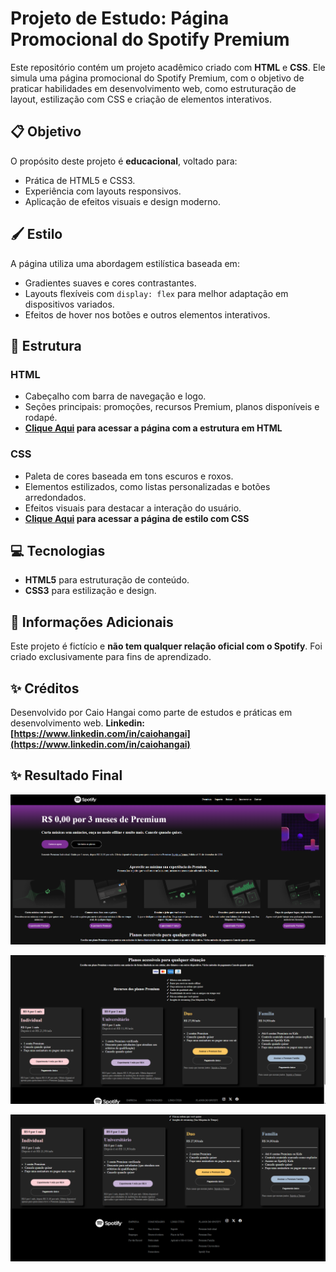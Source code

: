 # Projeto de Estudo: Página Promocional do Spotify Premium

Este repositório contém um projeto acadêmico criado com **HTML** e **CSS**. Ele simula uma página promocional do Spotify Premium, com o objetivo de praticar habilidades em desenvolvimento web, como estruturação de layout, estilização com CSS e criação de elementos interativos.

## 📋 Objetivo

O propósito deste projeto é **educacional**, voltado para:
- Prática de HTML5 e CSS3.
- Experiência com layouts responsivos.
- Aplicação de efeitos visuais e design moderno.

## 🖌️ Estilo

A página utiliza uma abordagem estilística baseada em:
- Gradientes suaves e cores contrastantes.
- Layouts flexíveis com `display: flex` para melhor adaptação em dispositivos variados.
- Efeitos de hover nos botões e outros elementos interativos.

## 📂 Estrutura

### HTML
- Cabeçalho com barra de navegação e logo.
- Seções principais: promoções, recursos Premium, planos disponíveis e rodapé.
- **[Clique Aqui](https://github.com/CaioHangai/HTML-CSS-Experience/blob/main/Clone%20Pagina%20Spotify/01-spotfy-page/index.htm) para acessar a página com a estrutura em HTML**

### CSS
- Paleta de cores baseada em tons escuros e roxos.
- Elementos estilizados, como listas personalizadas e botões arredondados.
- Efeitos visuais para destacar a interação do usuário.
- **[Clique Aqui](https://github.com/CaioHangai/HTML-CSS-Experience/blob/main/Clone%20Pagina%20Spotify/01-spotfy-page/style.css) para acessar a página de estilo com CSS**

## 💻 Tecnologias

- **HTML5** para estruturação de conteúdo.
- **CSS3** para estilização e design.

## 📖 Informações Adicionais

Este projeto é fictício e **não tem qualquer relação oficial com o Spotify**. Foi criado exclusivamente para fins de aprendizado.

## ✨ Créditos

Desenvolvido por Caio Hangai como parte de estudos e práticas em desenvolvimento web.
**Linkedin: [https://www.linkedin.com/in/caiohangai](https://www.linkedin.com/in/caiohangai)**

## ✨ Resultado Final

![Head](https://github.com/CaioHangai/HTML-CSS-Experience/blob/main/Clone%20Pagina%20Spotify/01-spotfy-page/printProject/print%20spotify1.png)

![Body](https://github.com/CaioHangai/HTML-CSS-Experience/blob/main/Clone%20Pagina%20Spotify/01-spotfy-page/printProject/print%20spotify2.png)

![Footer](https://github.com/CaioHangai/HTML-CSS-Experience/blob/main/Clone%20Pagina%20Spotify/01-spotfy-page/printProject/print%20spotify3.png)
